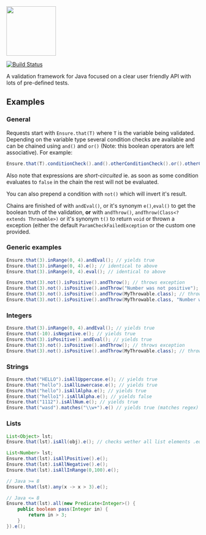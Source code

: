 
<img src="http://i.imgur.com/cYFDzZO.png" width="129px"/>

[![Build Status](https://travis-ci.org/xdrop/PassLock.svg?branch=master)](https://travis-ci.org/xdrop/passlock)

A validation framework for Java focused on a clear user friendly API with lots of pre-defined tests.

## Examples

### General

Requests start with `Ensure.that(T)` where `T` is the variable being validated. Depending on the variable type several condition checks are available and can be chained using `and()` and `or()` (Note: this boolean operators are left associative). For example:

```java
Ensure.that(T).conditionCheck().and().otherConditionCheck().or().otherConditionCheck().(...)
```

Also note that expressions are *short-circuited* ie. as soon as some condition evaluates to `false` in the chain the rest will not be evaluated.

You can also prepend a condition with `not()` which will invert it's result.

Chains are finished of with `andEval()`, or it's synonym `e()`,`eval()` to get the boolean truth of the validation, **or** with `andThrow()`, `andThrow(Class<? extends Throwable>)` or it's synonym `t()` to return `void` or thrown a exception (either the default `ParamCheckFailedException` or the custom one provided.

### Generic examples
```java
Ensure.that(3).inRange(0, 4).andEval(); // yields true
Ensure.that(3).inRange(0, 4).e(); // identical to above
Ensure.that(3).inRange(0, 4).eval(); // identical to above

Ensure.that(3).not().isPositive().andThrow(); // throws exception
Ensure.that(3).not().isPositive().andThrow("Number was not positive"); // throws default exception with custom message
Ensure.that(3).not().isPositive().andThrow(MyThrowable.class); // throws MyThrowable exception
Ensure.that(3).not().isPositive().andThrow(MyThrowable.class, "Number was not positive"); // throws MyThrowable exception with custom message
```

### Integers

```java
Ensure.that(3).inRange(0, 4).andEval(); // yields true
Ensure.that(-10).isNegative.e(); // yields true
Ensure.that(3).isPositive().andEval(); // yields true
Ensure.that(3).not().isPositive().andThrow(); // throws exception
Ensure.that(3).not().isPositive().andThrow(MyThrowable.class); // throws MyThrowable exception
```

### Strings

```java
Ensure.that("HELLO").isAllUppercase.e(); // yields true
Ensure.that("hello").isAllLowercase.e(); // yields true
Ensure.that("hello").isAllAlpha.e(); // yields true
Ensure.that("hello1").isAllAlpha.e(); // yields false
Ensure.that("1112").isAllNum.e(); // yields true
Ensure.that("wasd").matches("\\w+").e() // yields true (matches regex)
```

### Lists
```java
List<Object> lst;
Ensure.that(lst).isAll(obj).e(); // checks wether all list elements .equal(obj)

List<Number> lst;
Ensure.that(lst).isAllPositive().e();
Ensure.that(lst).isAllNegative().e();
Ensure.that(lst).isAllInRange(0,100).e();

// Java >= 8
Ensure.that(lst).any(x -> x > 3).e();

// Java <= 8
Ensure.that(lst).all(new Predicate<Integer>() {
    public boolean pass(Integer in) {
        return in > 3;
    }
}).e();
```
